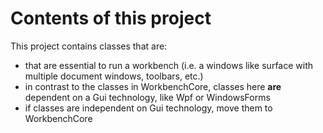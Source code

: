 ﻿# Contents of this project #

This project contains classes that are:
- that are essential to run a workbench (i.e. a windows like surface with multiple document windows, toolbars, etc.)
- in contrast to the classes in WorkbenchCore, classes here **are** dependent on a Gui technology, like Wpf or WindowsForms
- if classes are independent on Gui technology, move them to WorkbenchCore